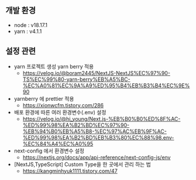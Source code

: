 ## 개발 환경

- node : v18.17.1
- yarn : v4.1.1

## 설정 관련

- yarn 프로젝트 생성 yarn berry 적용
  - https://velog.io/@boram2445/NextJS-NextJS%EC%97%90-TS%EC%99%80-yarn-berry%EB%A5%BC-%EC%A0%81%EC%9A%A9%ED%95%B4%EB%B3%B4%EC%9E%90
- yarnberry 에 prettier 적용
  - https://xionwcfm.tistory.com/286
- 배포 환경에 따른 여러 환경변수(.env) 설정
  - https://velog.io/@hi_young/Next.js-%EB%B0%B0%ED%8F%AC-%ED%99%98%EA%B2%BD%EC%97%90-%EB%94%B0%EB%A5%B8-%EC%97%AC%EB%9F%AC-%ED%99%98%EA%B2%BD%EB%B3%80%EC%88%98.env-%EC%84%A4%EC%A0%95
- next-config 에서 환경변수 설정
  - https://nextjs.org/docs/app/api-reference/next-config-js/env
- [NextJS,TypeScript] Custom Type을 한 곳에서 관리 하는 법
  - https://kangminhyuk1111.tistory.com/47
